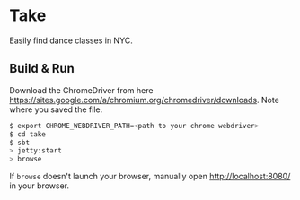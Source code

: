 # Take #
Easily find dance classes in NYC.

## Build & Run ##
Download the ChromeDriver from here
https://sites.google.com/a/chromium.org/chromedriver/downloads. Note where you
saved the file.

```sh
$ export CHROME_WEBDRIVER_PATH=<path to your chrome webdriver>
$ cd take
$ sbt
> jetty:start
> browse
```

If `browse` doesn't launch your browser, manually open [http://localhost:8080/](http://localhost:8080/) in your browser.

